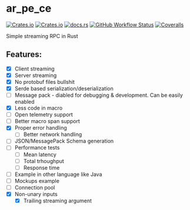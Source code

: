 # ar_pe_ce

[![Crates.io](https://img.shields.io/crates/v/ar_pe_ce?style=for-the-badge)](https://crates.io/crates/ar_pe_ce)
[![Crates.io](https://img.shields.io/crates/l/ar_pe_ce?style=for-the-badge)](https://choosealicense.com/licenses/mit/)
[![docs.rs](https://img.shields.io/docsrs/ar_pe_ce?style=for-the-badge)](https://docs.rs/ar_pe_ce)
[![GitHub Workflow Status](https://img.shields.io/github/workflow/status/frondeus/ar_pe_ce/Rust?style=for-the-badge)](https://github.com/frondeus/ar_pe_ce/actions)
[![Coveralls](https://img.shields.io/coveralls/github/frondeus/ar_pe_ce?style=for-the-badge)](https://coveralls.io/github/frondeus/ar_pe_ce)

Simple streaming RPC in Rust

## Features:

* [x] Client streaming
* [x] Server streaming
* [x] No protobuf files bullshit
* [x] Serde based serialization/deserialization
* [ ] Message pack - diabled for debugging & development. Can be easily enabled
* [x] Less code in macro
* [ ] Open telemetry support
* [ ] Better macro span support
* [x] Proper error handling
  * [ ] Better network handling
* [ ] JSON/MessagePack Schema generation
* [ ] Performance tests
  * [ ] Mean latency
  * [ ] Total trhoughput
  * [ ] Response time
* [ ] Example in other language like Java
* [ ] Mockups example
* [ ] Connection pool
* [x] Non-unary inputs
  * [x] Trailing streaming argument
